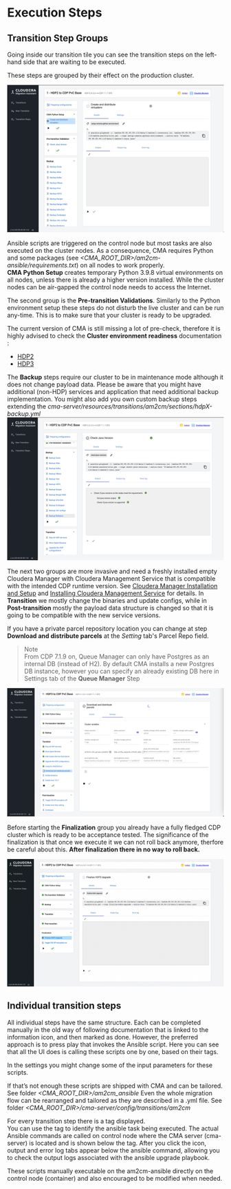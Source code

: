 # Execution Steps



## Transition Step Groups

Going inside our transition tile you can see the transition  steps on the left-hand side  that are waiting to be  executed.

These steps are grouped by their effect on the production cluster.  

![onestageupgrade1.png](images/onestageupgrade10.png)

Ansible scripts are triggered on the control node but most tasks are also executed on 
the cluster nodes. As a consequence, CMA requires Python and some packages 
(see _<CMA_ROOT_DIR>/am2cm-ansible/requirements.txt_) 
on all nodes to work properly.  
__CMA Python Setup__ creates temporary Python 3.9.8 virtual environments on all nodes, 
unless there is already a higher version installed. While the cluster nodes can be 
air-gapped the control node needs to access the Internet.

The second group is the __Pre-transition Validations__. 
Similarly to the Python environment setup these steps do not disturb the live cluster
and can be run any-time. This is to make sure that your cluster is ready to be upgraded.

The current version of CMA is still missing a lot of pre-check, 
therefore it is highly advised to check the 
__Cluster environment readiness__ documentation : 
- [HDP2](https://docs.cloudera.com/cdp-private-cloud-upgrade/latest/upgrade-hdp/topics/amb-cluster-environment-readiness.html)
- [HDP3](https://docs.cloudera.com/cdp-private-cloud-upgrade/latest/upgrade-hdp3-one-stage/topics/amb3-cluster-environment-readiness-one-stage.html)


The __Backup__ steps require our cluster to be in maintenance mode although it does not change payload data. 
Please be aware that you might have additional (non-HDP) services and application that need additional backup implementation. 
You might also add you own custom backup steps extending the 
_cma-server/resources/transitions/am2cm/sections/hdpX-backup.yml_
![onestageupgrade1.png](images/onestageupgrade13.png)


The next two groups are more invasive and need a freshly installed empty Cloudera Manager
with Cloudera Management Service that is compatible with the intended CDP runtime version. 
See [Cloudera Manager Installation and Setup](https://docs.cloudera.com/cdp-private-cloud-upgrade/latest/upgrade-hdp3-one-stage/topics/amb3-one-stage-cm-installation-setup.html) 
and [Installing Cloudera Management Service](https://docs.cloudera.com/cdp-private-cloud-upgrade/latest/upgrade-hdp3-one-stage/topics/amb3-one-stage-cm-service.html) for details.
In __Transition__ we mostly change the binaries and update configs,
while in __Post-transition__ mostly the payload data structure is changed so that it is going to be compatible with the new service versions.

If you have a private parcel repository location you can change at step __Download and distribute parcels__ 
at the *Setting* tab's  Parcel Repo field.

> Note\
> From  CDP 7.1.9 on, Queue Manager can only have Postgres as an internal DB (instead of H2).
> By default CMA installs a new  Postgres DB instance, however you can specify an already
> existing DB here in Settings tab of the __Queue Manager__ Step 

![onestageupgrade1.png](images/onestageupgrade14.png)

Before starting the __Finalization__ group you already have a fully fledged CDP cluster which is ready to be acceptance tested.
The significance of the  finalization is that once we execute it we  can not  roll back anymore, therfore
be careful about this. __After finalization there in no way to roll back.__

![onestageupgrade1.png](images/onestageupgrade17.png)


## Individual transition steps

All individual steps have the same structure. Each can be completed manually in the  old way of following documentation 
that is linked to the information icon, and then marked as done. However, the preferred approach is to press play that 
invokes the Ansible script.  Here you can see that all the UI does is calling these scripts one by one, based on their tags.

In the settings you might change some of the input parameters for these scripts.

If that’s not enough these scripts are shipped with CMA and can be tailored.  See folder _<CMA_ROOT_DIR>/am2cm_ansible_
Even the whole migration flow can be rearranged and tailored as they are described in a .yml file. See folder 
_<CMA_ROOT_DIR>/cma-server/config/transitions/am2cm_

For every transition step there is a tag displayed.  
You can use the tag to identify the ansible task being executed. 
The actual Ansible commands are called on control node where the CMA server 
(cma-server) is located and is shown below the tag. 
After you click the icon, output and error log tabs appear below the ansible command, 
allowing you to check the output logs associated with the ansible upgrade playbook.


These scripts manually executable on the am2cm-ansible directly on the control node (container)
and also encouraged to be modified when needed.  

